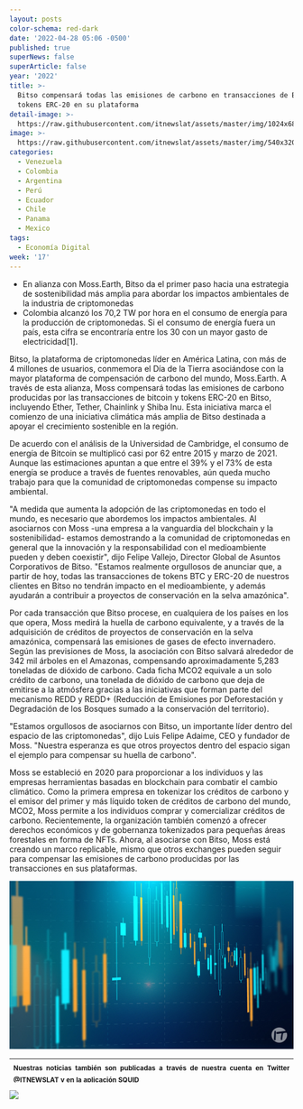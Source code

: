 ```yaml
---
layout: posts
color-schema: red-dark
date: '2022-04-28 05:06 -0500'
published: true
superNews: false
superArticle: false
year: '2022'
title: >-
  Bitso compensará todas las emisiones de carbono en transacciones de Bitcoin y
  tokens ERC-20 en su plataforma
detail-image: >-
  https://raw.githubusercontent.com/itnewslat/assets/master/img/1024x680/grafica-g.jpg
image: >-
  https://raw.githubusercontent.com/itnewslat/assets/master/img/540x320/grafica-p.jpg
categories:
  - Venezuela
  - Colombia
  - Argentina
  - Perú
  - Ecuador
  - Chile
  - Panama
  - Mexico
tags:
  - Economía Digital
week: '17'
---
```

- En alianza con Moss.Earth, Bitso da el primer paso hacia una estrategia de sostenibilidad más amplia para abordar los impactos ambientales de la industria de criptomonedas
- Colombia alcanzó los 70,2 TW por hora en el consumo de energía para la producción de criptomonedas. Si el consumo de energía fuera un país, esta cifra se encontraría entre los 30 con un mayor gasto de electricidad[1].

Bitso, la plataforma de criptomonedas líder en América Latina, con más de 4 millones de usuarios, conmemora el Día de la Tierra asociándose con la mayor plataforma de compensación de carbono del mundo, Moss.Earth. A través de esta alianza, Moss compensará todas las emisiones de carbono producidas por las transacciones de bitcoin y tokens ERC-20 en Bitso, incluyendo Ether, Tether, Chainlink y Shiba Inu. Esta iniciativa marca el comienzo de una iniciativa climática más amplia de Bitso destinada a apoyar el crecimiento sostenible en la región.
 
De acuerdo con el análisis de la Universidad de Cambridge, el consumo de energía de Bitcoin se multiplicó casi por 62 entre 2015 y marzo de 2021. Aunque las estimaciones apuntan a que entre el 39% y el 73% de esta energía se produce a través de fuentes renovables, aún queda mucho trabajo para que la comunidad de criptomonedas compense su impacto ambiental. 
 
"A medida que aumenta la adopción de las criptomonedas en todo el mundo, es necesario que abordemos los impactos ambientales. Al asociarnos con Moss -una empresa a la vanguardia del blockchain y la sostenibilidad- estamos demostrando a la comunidad de criptomonedas en general que la innovación y la responsabilidad con el medioambiente pueden y deben coexistir", dijo Felipe Vallejo, Director Global de Asuntos Corporativos de Bitso. "Estamos realmente orgullosos de anunciar que, a partir de hoy, todas las transacciones de tokens BTC y ERC-20 de nuestros clientes en Bitso no tendrán impacto en el medioambiente, y además ayudarán a contribuir a proyectos de conservación en la selva amazónica".
 
Por cada transacción que Bitso procese, en cualquiera de los países en los que opera, Moss medirá la huella de carbono equivalente, y a través de la adquisición de créditos de proyectos de conservación en la selva amazónica, compensará las emisiones de gases de efecto invernadero. Según las previsiones de Moss, la asociación con Bitso salvará alrededor de 342 mil árboles en el Amazonas, compensando aproximadamente 5,283 toneladas de dióxido de carbono. Cada ficha MCO2 equivale a un solo crédito de carbono, una tonelada de dióxido de carbono que deja de emitirse a la atmósfera gracias a las iniciativas que forman parte del mecanismo REDD y REDD+ (Reducción de Emisiones por Deforestación y Degradación de los Bosques sumado a la conservación del territorio).

"Estamos orgullosos de asociarnos con Bitso, un importante líder dentro del espacio de las criptomonedas", dijo Luis Felipe Adaime, CEO y fundador de Moss. "Nuestra esperanza es que otros proyectos dentro del espacio sigan el ejemplo para compensar su huella de carbono".
 
Moss se estableció en 2020 para proporcionar a los individuos y las empresas herramientas basadas en blockchain para combatir el cambio climático. Como la primera empresa en tokenizar los créditos de carbono y el emisor del primer y más líquido token de créditos de carbono del mundo, MCO2, Moss permite a los individuos comprar y comercializar créditos de carbono. Recientemente, la organización también comenzó a ofrecer derechos económicos y de gobernanza tokenizados para pequeñas áreas forestales en forma de NFTs. Ahora, al asociarse con Bitso, Moss está creando un marco replicable, mismo que otros exchanges pueden seguir para compensar las emisiones de carbono producidas por las transacciones en sus plataformas.
 
 ![](https://raw.githubusercontent.com/itnewslat/assets/master/img/540x320/grafica-p.jpg)
 
<table style="height: 42px;" width="569">
<tbody>
<tr>
<td style="text-align: justify;"><sub><strong>Nuestras noticias también son publicadas a través de nuestra cuenta en Twitter <a href="https://twitter.com/itnewslat?lang=es">@ITNEWSLAT</a> y en la aplicación <a href="https://squidapp.co/en/">SQUID</a></strong></sub></td>
</tr>
</tbody>
</table>

<img src="https://tracker.metricool.com/c3po.jpg?hash=56f88a41e39ab42c063cc51676587a04"/>